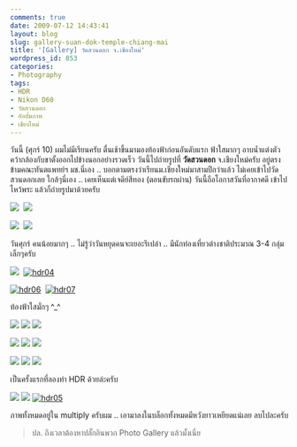 ```yaml
---
comments: true
date: 2009-07-12 14:43:41
layout: blog
slug: gallery-suan-dok-temple-chiang-mai
title: '[Gallery] วัดสวนดอก จ.เชียงใหม่'
wordpress_id: 853
categories:
- Photography
tags:
- HDR
- Nikon D60
- วัดสวนดอก
- อัลบั้มภาพ
- เชียงใหม่
---
```


วันนี้ (ศุกร์ 10) ผมไม่มีเรียนครับ ตื่นเช้าขึ้นมามองท้องฟ้าก่อนอันดับแรก ฟ้าใสมากๆ อาบน้ำแต่งตัว คว้ากล้องกับขาตั้งออกไปข้างนอกอย่างรวดเร็ว วันนี้ไปถ่ายรูปที่ **วัดสวนดอก** จ.เชียงใหม่ครับ อยู่ตรงข้ามคณะทันตแพทย์ฯ มช.นี่เอง .. บอกตามตรงว่าเรียนม.เชียงใหม่มาสามปีกว่าแล้ว ไม่เคยเข้าไปวัดสวนดอกเลย ใกล้ๆนี่เอง .. เคยเห็นแต่เจดีย์สีทอง (ตอนขับรถผ่าน) วันนี้ถือโอกาสวันที่อากาศดี เข้าไปไหว้พระ แล้วก็ถ่ายรูปมาด้วยครับ

[![](http://www.armno.in.th/wp-content/uploads/Gallery_AB1/CSC_4562_thumb.jpg)](http://www.armno.in.th/wp-content/uploads/Gallery_AB1/CSC_4562.jpg)  [![](http://www.armno.in.th/wp-content/uploads/Gallery_AB1/CSC_4606_thumb.jpg)](http://www.armno.in.th/wp-content/uploads/Gallery_AB1/CSC_4606.jpg)

[![](http://www.armno.in.th/wp-content/uploads/Gallery_AB1/CSC_4594_thumb.jpg)](http://www.armno.in.th/wp-content/uploads/Gallery_AB1/CSC_4594_3.jpg)  [![](http://www.armno.in.th/wp-content/uploads/Gallery_AB1/CSC_4616_thumb.jpg)](http://www.armno.in.th/wp-content/uploads/Gallery_AB1/CSC_4616.jpg)



วันศุกร์ คนน้อยมากๆ .. ไม่รู้ว่าวันหยุดคนจะเยอะรึเปล่า .. มีนักท่องเที่ยวต่างชาติประมาณ 3-4 กลุ่มเล็กๆครับ

[![](http://www.armno.in.th/wp-content/uploads/Gallery_AB1/CSC_4622_thumb.jpg)](http://www.armno.in.th/wp-content/uploads/Gallery_AB1/CSC_4622.jpg)  [![hdr04](http://www.armno.in.th/wp-content/uploads/Gallery_AB1/hdr04_thumb.jpg)](http://www.armno.in.th/wp-content/uploads/Gallery_AB1/hdr04.jpg)

[![hdr06](http://www.armno.in.th/wp-content/uploads/Gallery_AB1/hdr06_thumb.jpg)](http://www.armno.in.th/wp-content/uploads/Gallery_AB1/hdr06.jpg)  [![hdr07](http://www.armno.in.th/wp-content/uploads/Gallery_AB1/hdr07_thumb.jpg)](http://www.armno.in.th/wp-content/uploads/Gallery_AB1/hdr07.jpg)

ท้องฟ้าใสมั่กๆ ^_^

[![](http://www.armno.in.th/wp-content/uploads/Gallery_AB1/CSC_4565_thumb.jpg)](http://www.armno.in.th/wp-content/uploads/Gallery_AB1/CSC_4565.jpg) [![](http://www.armno.in.th/wp-content/uploads/Gallery_AB1/CSC_4566_thumb.jpg)](http://www.armno.in.th/wp-content/uploads/Gallery_AB1/CSC_4566.jpg) [![](http://www.armno.in.th/wp-content/uploads/Gallery_AB1/CSC_4568_thumb.jpg)](http://www.armno.in.th/wp-content/uploads/Gallery_AB1/CSC_4568.jpg)

[![](http://www.armno.in.th/wp-content/uploads/Gallery_AB1/CSC_4571_thumb.jpg)](http://www.armno.in.th/wp-content/uploads/Gallery_AB1/CSC_4571.jpg) [![](http://www.armno.in.th/wp-content/uploads/Gallery_AB1/CSC_4574_thumb.jpg)](http://www.armno.in.th/wp-content/uploads/Gallery_AB1/CSC_4574.jpg) [![](http://www.armno.in.th/wp-content/uploads/Gallery_AB1/CSC_4575_thumb.jpg)](http://www.armno.in.th/wp-content/uploads/Gallery_AB1/CSC_4575.jpg)

[![](http://www.armno.in.th/wp-content/uploads/Gallery_AB1/CSC_4612_thumb.jpg)](http://www.armno.in.th/wp-content/uploads/Gallery_AB1/CSC_4612.jpg) [![](http://www.armno.in.th/wp-content/uploads/Gallery_AB1/CSC_4615_thumb.jpg)](http://www.armno.in.th/wp-content/uploads/Gallery_AB1/CSC_4615.jpg) [![](http://www.armno.in.th/wp-content/uploads/Gallery_AB1/DSC_4459_thumb.jpg)](http://www.armno.in.th/wp-content/uploads/Gallery_AB1/DSC_4459.jpg)

เป็นครั้งแรกที่ลองทำ HDR ด้วยล่ะครับ

[![](http://www.armno.in.th/wp-content/uploads/Gallery_AB1/CSC_4600_thumb.jpg)](http://www.armno.in.th/wp-content/uploads/Gallery_AB1/CSC_4600.jpg) [![](http://www.armno.in.th/wp-content/uploads/Gallery_AB1/DSC_4388_thumb.jpg)](http://www.armno.in.th/wp-content/uploads/Gallery_AB1/DSC_4388.jpg) [![hdr05](http://www.armno.in.th/wp-content/uploads/Gallery_AB1/hdr05_thumb.jpg)](http://www.armno.in.th/wp-content/uploads/Gallery_AB1/hdr05.jpg)

ภาพทั้งหมดอยู่ใน multiply ครับผม .. เอามาลงในบล็อกทั้งหมดมีหวังยาวเหยียดแน่เลย ลบไปละครับ

> ปล. ถึงเวลาต้องหาปลั๊กอินพวก Photo Gallery แล้วมั้งเนี่ย
